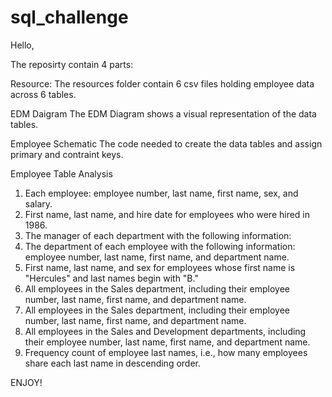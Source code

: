 # sql_challenge

Hello, 

The reposirty contain 4 parts: 

Resource: 
  The resources folder contain 6 csv files holding employee data across 6 tables. 
  
  
EDM Daigram
  The EDM Diagram shows a visual representation of the data tables. 
  


Employee Schematic
  The code needed to create the data tables and assign primary and contraint keys. 
  
  
Employee Table Analysis
  1. Each employee: employee number, last name, first name, sex, and salary.
  2. First name, last name, and hire date for employees who were hired in 1986.
  3. The manager of each department with the following information: 
  4. The department of each employee with the following information: employee number, last name, first name, and department name.
  5. First name, last name, and sex for employees whose first name is "Hercules" and last names begin with "B."
  6. All employees in the Sales department, including their employee number, last name, first name, and department name.
  7. All employees in the Sales department, including their employee number, last name, first name, and department name.
  8. All employees in the Sales and Development departments, including their employee number, last name, first name, and department name.
  9. Frequency count of employee last names, i.e., how many employees share each last name in descending order. 



ENJOY! 
